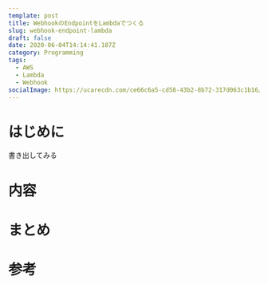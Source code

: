 ```yaml
---
template: post
title: WebhookのEndpointをLambdaでつくる
slug: webhook-endpoint-lambda
draft: false
date: 2020-06-04T14:14:41.187Z
category: Programming
tags:
  - AWS
  - Lambda
  - Webhook
socialImage: https://ucarecdn.com/ce66c6a5-cd58-43b2-8b72-317d063c1b16/
---
```

# はじめに

書き出してみる

# 内容


# まとめ

# 参考
